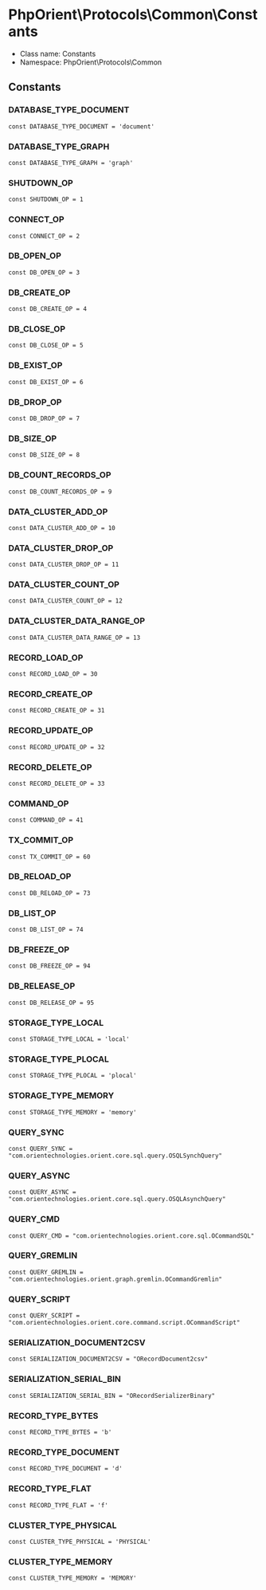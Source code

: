 PhpOrient\Protocols\Common\Constants
===============






* Class name: Constants
* Namespace: PhpOrient\Protocols\Common



Constants
----------


### DATABASE_TYPE_DOCUMENT

    const DATABASE_TYPE_DOCUMENT = 'document'





### DATABASE_TYPE_GRAPH

    const DATABASE_TYPE_GRAPH = 'graph'





### SHUTDOWN_OP

    const SHUTDOWN_OP = 1





### CONNECT_OP

    const CONNECT_OP = 2





### DB_OPEN_OP

    const DB_OPEN_OP = 3





### DB_CREATE_OP

    const DB_CREATE_OP = 4





### DB_CLOSE_OP

    const DB_CLOSE_OP = 5





### DB_EXIST_OP

    const DB_EXIST_OP = 6





### DB_DROP_OP

    const DB_DROP_OP = 7





### DB_SIZE_OP

    const DB_SIZE_OP = 8





### DB_COUNT_RECORDS_OP

    const DB_COUNT_RECORDS_OP = 9





### DATA_CLUSTER_ADD_OP

    const DATA_CLUSTER_ADD_OP = 10





### DATA_CLUSTER_DROP_OP

    const DATA_CLUSTER_DROP_OP = 11





### DATA_CLUSTER_COUNT_OP

    const DATA_CLUSTER_COUNT_OP = 12





### DATA_CLUSTER_DATA_RANGE_OP

    const DATA_CLUSTER_DATA_RANGE_OP = 13





### RECORD_LOAD_OP

    const RECORD_LOAD_OP = 30





### RECORD_CREATE_OP

    const RECORD_CREATE_OP = 31





### RECORD_UPDATE_OP

    const RECORD_UPDATE_OP = 32





### RECORD_DELETE_OP

    const RECORD_DELETE_OP = 33





### COMMAND_OP

    const COMMAND_OP = 41





### TX_COMMIT_OP

    const TX_COMMIT_OP = 60





### DB_RELOAD_OP

    const DB_RELOAD_OP = 73





### DB_LIST_OP

    const DB_LIST_OP = 74





### DB_FREEZE_OP

    const DB_FREEZE_OP = 94





### DB_RELEASE_OP

    const DB_RELEASE_OP = 95





### STORAGE_TYPE_LOCAL

    const STORAGE_TYPE_LOCAL = 'local'





### STORAGE_TYPE_PLOCAL

    const STORAGE_TYPE_PLOCAL = 'plocal'





### STORAGE_TYPE_MEMORY

    const STORAGE_TYPE_MEMORY = 'memory'





### QUERY_SYNC

    const QUERY_SYNC = "com.orientechnologies.orient.core.sql.query.OSQLSynchQuery"





### QUERY_ASYNC

    const QUERY_ASYNC = "com.orientechnologies.orient.core.sql.query.OSQLAsynchQuery"





### QUERY_CMD

    const QUERY_CMD = "com.orientechnologies.orient.core.sql.OCommandSQL"





### QUERY_GREMLIN

    const QUERY_GREMLIN = "com.orientechnologies.orient.graph.gremlin.OCommandGremlin"





### QUERY_SCRIPT

    const QUERY_SCRIPT = "com.orientechnologies.orient.core.command.script.OCommandScript"





### SERIALIZATION_DOCUMENT2CSV

    const SERIALIZATION_DOCUMENT2CSV = "ORecordDocument2csv"





### SERIALIZATION_SERIAL_BIN

    const SERIALIZATION_SERIAL_BIN = "ORecordSerializerBinary"





### RECORD_TYPE_BYTES

    const RECORD_TYPE_BYTES = 'b'





### RECORD_TYPE_DOCUMENT

    const RECORD_TYPE_DOCUMENT = 'd'





### RECORD_TYPE_FLAT

    const RECORD_TYPE_FLAT = 'f'





### CLUSTER_TYPE_PHYSICAL

    const CLUSTER_TYPE_PHYSICAL = 'PHYSICAL'





### CLUSTER_TYPE_MEMORY

    const CLUSTER_TYPE_MEMORY = 'MEMORY'








